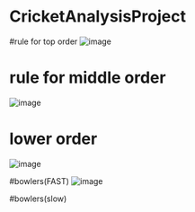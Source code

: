 # CricketAnalysisProject

#rule for top order
![image](https://github.com/user-attachments/assets/868baf2b-99ea-4824-9c16-d60f95902e63)

# rule for middle order
![image](https://github.com/user-attachments/assets/ea443d69-65c3-4efd-8bbf-40232cbcc72f)

# lower order
![image](https://github.com/user-attachments/assets/53577ef9-2d09-4f5b-8495-df91de57c243)

#bowlers(FAST)
![image](https://github.com/user-attachments/assets/b8b8107e-0149-4b44-97ec-3f07c5a80fd7)

#bowlers(slow)
